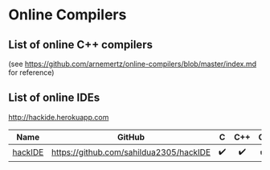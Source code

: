 # Online Compilers

## List of online C++ compilers
(see https://github.com/arnemertz/online-compilers/blob/master/index.md for reference)

## List of online IDEs
http://hackide.herokuapp.com

| Name | GitHub | C | C++ | C# | Python | Ruby | Notes |
|------|:------:|:-:|:---:|:--:|:------:|:----:|-------|
| [hackIDE](http://hackide.herokuapp.com) | https://github.com/sahildua2305/hackIDE | ✔️ | ✔️ | ✔️ | ✔️ | ✔️ | |
